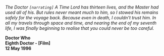 _The Doctor_ _`[narrating]` A Time Lord has thirteen lives, and the Master had used all of his. But rules never meant much to him, so I stowed his remains safely for the voyage back. Because even in death, I couldn't trust him. In all my travels through space and time, and nearing the end of my seventh life, I was finally beginning to realise that you could never be too careful._

**Doctor Who  
Eighth Doctor - [Film]  
12 May 1996**